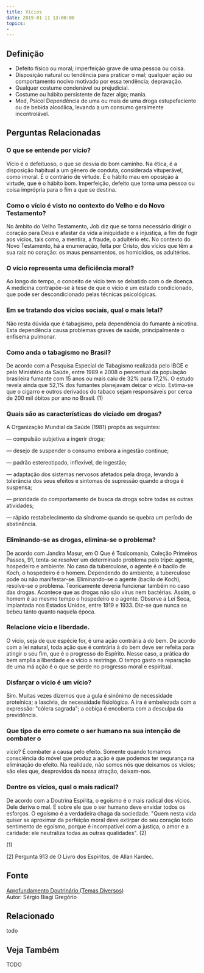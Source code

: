 ```yaml
---
title: Vícios
date: 2019-01-11 13:00:00
topics: 
- 
---
```


## Definição
* Defeito físico ou moral; imperfeição grave de uma pessoa ou coisa.
* Disposição natural ou tendência para praticar o mal; qualquer ação ou comportamento nocivo motivado por essa tendência; depravação.
* Qualquer costume condenável ou prejudicial.
* Costume ou hábito persistente de fazer algo; mania.
* Med, Psicol Dependência de uma ou mais de uma droga estupefaciente ou de bebida alcoólica, levando a um consumo geralmente incontrolável.


## Perguntas Relacionadas

### O que se entende por vício?
Vício é o defeituoso, o que se desvia do bom caminho. Na ética, é a
disposição habitual a um gênero de conduta, considerada vituperável,
como imoral. É o contrário de virtude. É o hábito mau em oposição à
virtude, que é o hábito bom. Imperfeição, defeito que torna uma pessoa
ou coisa imprópria para o fim a que se destina.

### Como o vício é visto no contexto do Velho e do Novo Testamento?
No âmbito do Velho Testamento, Job diz que se torna necessário
dirigir o coração para Deus e afastar da vida a iniquidade e a
injustiça, a fim de fugir aos vícios, tais como, a mentira, a fraude, o
adultério etc. No contexto do Novo Testamento, há a enumeração,
feita por Cristo, dos vícios que têm a sua raiz no coração: os maus
pensamentos, os homicídios, os adultérios.

### O vício representa uma deficiência moral?
Ao longo do tempo, o conceito de vício tem se debatido com o de doença.
A medicina contrapõe-se à tese de que o vício é um estado condicionado,
que pode ser descondicionado pelas técnicas psicológicas.

### Em se tratando dos vícios sociais, qual o mais letal?
Não resta dúvida que é tabagismo, pela dependência do fumante à
nicotina. Esta dependência causa problemas graves de saúde,
principalmente o enfisema pulmonar.

### Como anda o tabagismo no Brasil?
De acordo com a Pesquisa Especial de Tabagismo realizada pelo IBGE e
pelo Ministério da Saúde, entre 1989 e 2008 o percentual da população
brasileira fumante com 15 anos ou mais caiu de 32% para 17,2%. O estudo
revela ainda que 52,1% dos fumantes planejavam deixar o vício. Estima-se
que o cigarro e outros derivados do tabaco sejam responsáveis por cerca
de 200 mil óbitos por ano no Brasil. (1)

### Quais são as características do viciado em drogas?
A Organização Mundial da Saúde (1981) propôs as seguintes:

— compulsão subjetiva a ingerir droga;

— desejo de suspender o consumo embora a ingestão continue;

— padrão estereotipado, inflexível, de ingestão;

— adaptação dos sistemas nervosos afetados pela droga, levando à
tolerância dos seus efeitos e sintomas de supressão quando a droga é
suspensa;

— prioridade do comportamento de busca da droga sobre todas as outras
atividades;

— rápido restabelecimento da síndrome quando se quebra um período de
abstinência.

### Eliminando-se as drogas, elimina-se o problema?
De acordo com Jandira Masur, em O Que é Toxicomania, Coleção Primeiros
Passos, 91, tenta-se resolver um determinado problema pelo tripé:
agente, hospedeiro e ambiente. No caso da tuberculose, o agente é
o bacilo de Koch, o hospedeiro é o homem. Dependendo do ambiente, a
tuberculose pode ou não manifestar-se. Eliminando-se o agente (bacilo
de Koch), resolve-se o problema. Teoricamente deveria funcionar também
no caso das drogas. Acontece que as drogas não são vírus nem bactérias.
Assim, o homem é ao mesmo tempo o hospedeiro e o agente. Observe a
Lei Seca, implantada nos Estados Unidos, entre 1919 e 1933. Diz-se que
nunca se bebeu tanto quanto naquela época.

### Relacione vício e liberdade.

O vício, seja de que espécie for, é uma ação contrária à do bem. De
acordo com a lei natural, toda ação que é contrária à do bem deve ser
refeita para atingir o seu fim, que é o progresso do Espírito. Nesse
caso, a prática do bem amplia a liberdade e o vício a restringe. O tempo
gasto na reparação de uma má ação é o que se perde no progresso moral e
espiritual.

### Disfarçar o vício é um vício?
Sim. Muitas vezes dizemos que a gula é sinônimo de necessidade
proteínica; a lascívia, de necessidade fisiológica. A ira é
embelezada com a expressão: "cólera sagrada"; a cobiça é encoberta com
a desculpa da previdência.

### Que tipo de erro comete o ser humano na sua intenção de combater o
vício?
É combater a causa pelo efeito. Somente quando tomamos consciência do
móvel que produz a ação é que podemos ter segurança na eliminação do
efeito. Na realidade, não somos nós que deixamos os vícios; são eles
que, desprovidos da nossa atração, deixam-nos.

### Dentre os vícios, qual o mais radical?
De acordo com a Doutrina Espírita, o egoísmo é o mais radical dos
vícios. Dele deriva o mal. É sobre ele que o ser humano deve envidar
todos os esforços. O egoísmo é a verdadeira chaga da sociedade. "Quem
nesta vida quiser se aproximar da perfeição moral deve extirpar do seu
coração todo sentimento de egoísmo, porque é incompatível com a justiça,
o amor e a caridade: ele neutraliza todas as outras qualidades". (2)






(1)

(2) Pergunta 913 de O Livro dos Espíritos, de Allan Kardec.

## Fonte
[Aprofundamento Doutrinário (Temas Diversos)](https://sites.google.com/view/aprofundamentodoutrinario/vícios)  
Autor: Sérgio Biagi Gregório



## Relacionado
todo

## Veja Também
TODO


